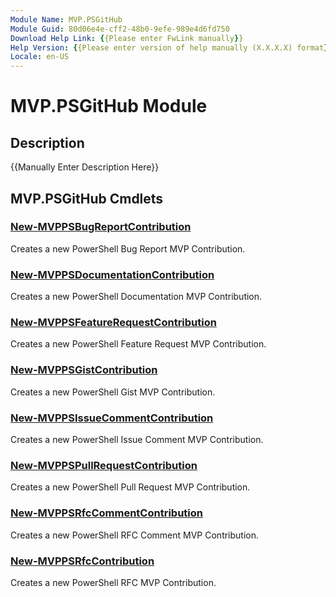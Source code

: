 ```yaml
---
Module Name: MVP.PSGitHub
Module Guid: 80d06e4e-cff2-48b0-9efe-989e4d6fd750
Download Help Link: {{Please enter FwLink manually}}
Help Version: {{Please enter version of help manually (X.X.X.X) format}}
Locale: en-US
---
```


# MVP.PSGitHub Module
## Description
{{Manually Enter Description Here}}

## MVP.PSGitHub Cmdlets
### [New-MVPPSBugReportContribution](New-MVPPSBugReportContribution.md)
Creates a new PowerShell Bug Report MVP Contribution.

### [New-MVPPSDocumentationContribution](New-MVPPSDocumentationContribution.md)
Creates a new PowerShell Documentation MVP Contribution.

### [New-MVPPSFeatureRequestContribution](New-MVPPSFeatureRequestContribution.md)
Creates a new PowerShell Feature Request MVP Contribution.

### [New-MVPPSGistContribution](New-MVPPSGistContribution.md)
Creates a new PowerShell Gist MVP Contribution.

### [New-MVPPSIssueCommentContribution](New-MVPPSIssueCommentContribution.md)
Creates a new PowerShell Issue Comment MVP Contribution.

### [New-MVPPSPullRequestContribution](New-MVPPSPullRequestContribution.md)
Creates a new PowerShell Pull Request MVP Contribution.

### [New-MVPPSRfcCommentContribution](New-MVPPSRfcCommentContribution.md)
Creates a new PowerShell RFC Comment MVP Contribution.

### [New-MVPPSRfcContribution](New-MVPPSRfcContribution.md)
Creates a new PowerShell RFC MVP Contribution.

